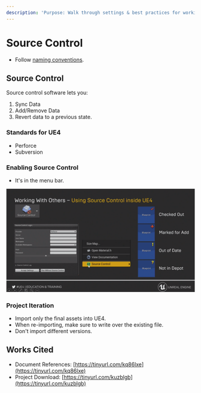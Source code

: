 ```yaml
---
description: 'Purpose: Walk through settings & best practices for working with teams.'
---
```


# Source Control

* Follow [naming conventions](https://www.tomlooman.com/ue4-naming-convention/).

## Source Control

Source control software lets you:

1. Sync Data
2. Add/Remove Data
3. Revert data to a previous state.

### Standards for UE4

* Perforce
* Subversion

### Enabling Source Control

* It's in the menu bar.

![](<../../../../../.gitbook/assets/image (147).png>)

### Project Iteration

* Import only the final assets into UE4.
* When re-importing, make sure to write over the existing file.
* Don't import different versions.

## Works Cited

* Document References: [https://tinyurl.com/kq86lxe](https://tinyurl.com/kq86lxe)
* Project Download: [https://tinyurl.com/kuzblgb](https://tinyurl.com/kuzblgb)
